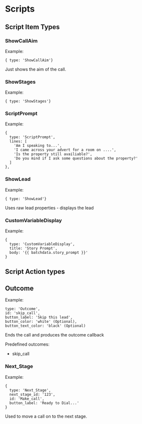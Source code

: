 # Scripts

## Script Item Types

### ShowCallAim

Example:
```
{ type: 'ShowCallAim'}
```

Just shows the aim of the call.

### ShowStages

Example:
```
{ type: 'ShowStages'}
```

### ScriptPrompt

Example:
```
{
  type: 'ScriptPrompt',
  lines: [
    'Am I speaking to...',
    'I came across your advert for a room on ....',
    'Is the property still availiable?',
    'Do you mind if I ask some questions about the property?'
  ]
},
```

### ShowLead

Example:
```
{ type: 'ShowLead'}
```

Uses raw lead properties - displays the lead

### CustomVariableDisplay

Example:
```
{
  type: 'CustomVariableDisplay',
  title: 'Story Prompt',
  body: '{{ batchdata.story_prompt }}'
}
```

## Script Action types

## Outcome

Example:
```
type: 'Outcome',
id: 'skip_call',
button_label: 'Skip this lead',
button_color: 'white' (Optional),
button_text_color: 'black' (Optional)
```

Ends the call and produces the outcome callback

Predefined outcomes:
- skip_call


### Next_Stage

Example:
```
{
  type: 'Next_Stage',
  next_stage_id: '123',
  id: 'Make_call',
  button_label: 'Ready to Dial...'
}
```

Used to move a call on to the next stage.
